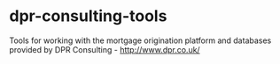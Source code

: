 # dpr-consulting-tools
Tools for working with the mortgage origination platform and databases provided by DPR Consulting - http://www.dpr.co.uk/
